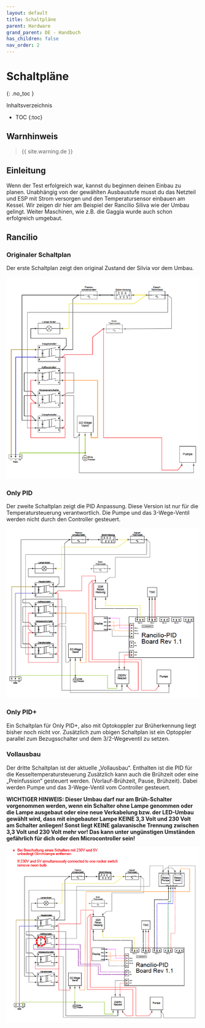 ```yaml
---
layout: default
title: Schaltpläne
parent: Hardware
grand_parent: DE - Handbuch
has_children: false
nav_order: 2
---
```


# Schaltpläne

{: .no_toc }

Inhaltsverzeichnis

- TOC
  {:toc}

## Warnhinweis

> {{ site.warning.de }}

## Einleitung

Wenn der Test erfolgreich war, kannst du beginnen deinen Einbau zu planen. Unabhängig von der gewählten Ausbaustufe musst du das Netzteil und ESP mit Strom versorgen und den Temperatursensor einbauen am Kessel. Wir zeigen dir hier am Beispiel der Rancilio Siliva wie der Umbau gelingt. Weiter Maschinen, wie z.B. die Gaggia wurde auch schon erfolgreich umgebaut.

## Rancilio

### Originaler Schaltplan

Der erste Schaltplan zeigt den original Zustand der Silvia vor dem Umbau.

![Org Schaltplan](/schaltplan/OrginalSchaltplanRancilio.png)

### Only PID

Der zweite Schaltplan zeigt die PID Anpassung.
Diese Version ist nur für die Temperatursteuerung verantwortlich.
Die Pumpe und das 3-Wege-Ventil werden nicht durch den Controller gesteuert.

![PID Schaltplan](/schaltplan/OnlyPIDRancilio.png)

### Only PID+

Ein Schaltplan für Only PID+, also mit Optokoppler zur Brüherkennung liegt bisher noch nicht vor. Zusätzlich zum obigen Schaltplan ist ein Optoppler parallel zum Bezugsschalter und dem 3/2-Wegeventil zu setzen.

### Vollausbau

Der dritte Schaltplan ist der aktuelle „Vollausbau“.
Enthalten ist die PID für die Kesseltemperatursteuerung
Zusätzlich kann auch die Brühzeit oder eine „Preinfussion“ gesteuert werden. (Vorlauf-Brühzeit, Pause, Brühzeit).
Dabei werden Pumpe und das 3-Wege-Ventil vom Controller gesteuert.

**WICHTIGER HINWEIS: Dieser Umbau darf nur am Brüh-Schalter vorgenommen werden, wenn ein Schalter ohne Lampe genommen oder die Lampe ausgebaut oder eine neue Verkabelung bzw. der LED-Umbau gewählt wird, dass mit eingebauter Lampe KEINE 3,3 Volt und 230 Volt am Schalter anliegen! Sonst liegt KEINE galavanische Trennung zwischen 3,3 Volt und 230 Volt mehr vor! Das kann unter ungünstigen Umständen gefährlich für dich oder den Microcontroller sein!**

![Vollausbau Schaltplan](/schaltplan/VollausbauRancilio.png)
